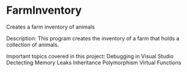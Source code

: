 # FarmInventory
Creates a farm inventory of animals

Description:
  This program creates the inventory of a farm that holds a collection of animals.

Important topics covered in this project:
  Debugging in Visual Studio
  Dectecting Memory Leaks
  Inheritance
  Polymorphism
  Virtual Functions
  







